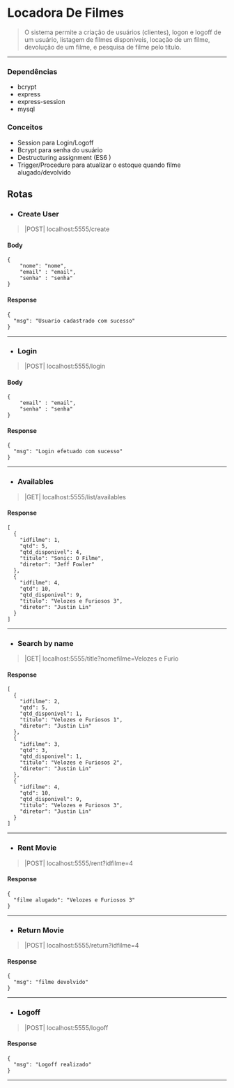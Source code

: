 # Locadora De Filmes 


> O sistema permite a criação de usuários (clientes), logon e logoff de um usuário, listagem de filmes disponíveis, locação de um filme, devolução de um filme, e pesquisa de filme pelo título.
---
### Dependências
- bcrypt
- express
- express-session
- mysql
### Conceitos
- Session para Login/Logoff
- Bcrypt para senha do usuário 
- Destructuring assignment (ES6 )
- Trigger/Procedure para atualizar o estoque quando filme alugado/devolvido
## Rotas
- ### Create User
> |POST| localhost:5555/create

#### Body
```
{
	"nome": "nome",
	"email" : "email",
	"senha" : "senha"
}
```
#### Response 
```
{
  "msg": "Usuario cadastrado com sucesso"
}
```
---
- ### Login
> |POST| localhost:5555/login

#### Body
```
{
	"email" : "email",
	"senha" : "senha"
}
```
#### Response 
```
{
  "msg": "Login efetuado com sucesso"
}
```
---
- ### Availables
> |GET| localhost:5555/list/availables

#### Response 
```
[
  {
    "idfilme": 1,
    "qtd": 5,
    "qtd_disponivel": 4,
    "titulo": "Sonic: O Filme",
    "diretor": "Jeff Fowler"
  },
  {
    "idfilme": 4,
    "qtd": 10,
    "qtd_disponivel": 9,
    "titulo": "Velozes e Furiosos 3",
    "diretor": "Justin Lin"
  }
]
```
---
- ### Search by name
> |GET| localhost:5555/title?nomefilme=Velozes e Furio

#### Response 
```
[
  {
    "idfilme": 2,
    "qtd": 5,
    "qtd_disponivel": 1,
    "titulo": "Velozes e Furiosos 1",
    "diretor": "Justin Lin"
  },
  {
    "idfilme": 3,
    "qtd": 3,
    "qtd_disponivel": 1,
    "titulo": "Velozes e Furiosos 2",
    "diretor": "Justin Lin"
  },
  {
    "idfilme": 4,
    "qtd": 10,
    "qtd_disponivel": 9,
    "titulo": "Velozes e Furiosos 3",
    "diretor": "Justin Lin"
  }
]
```
---
- ### Rent Movie
> |POST| localhost:5555/rent?idfilme=4

#### Response 
```
{
  "filme alugado": "Velozes e Furiosos 3"
}
```
---
- ### Return Movie
> |POST| localhost:5555/return?idfilme=4

#### Response 
```
{
  "msg": "filme devolvido"
}
```
---
- ### Logoff
> |POST| localhost:5555/logoff

#### Response 
```
{
  "msg": "Logoff realizado"
}
```
---
